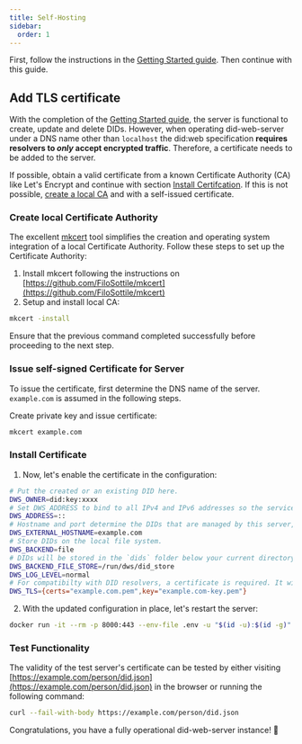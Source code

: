```yaml
---
title: Self-Hosting
sidebar:
  order: 1
---
```


First, follow the instructions in the [Getting Started guide](/getting-started). Then continue with this guide.

## Add TLS certificate

With the completion of the [Getting Started guide](/getting-started), the server is functional to create, update and
delete DIDs. However, when operating did-web-server under a DNS name other than `localhost` the did:web specification
**requires resolvers to _only_ accept encrypted traffic**. Therefore, a certificate needs to be added to the server.

If possible, obtain a valid certificate from a known Certificate Authority (CA) like Let's Encrypt and continue with
section [Install Certifcation](#install-certificate). If this is not possible,
[create a local CA](#create-local-certificate-authority) and with a self-issued certificate.

### Create local Certificate Authority

The excellent [mkcert](https://github.com/FiloSottile/mkcert) tool simplifies the creation and operating system
integration of a local Certificate Authority. Follow these steps to set up the Certificate Authority:

1. Install mkcert following the instructions on
   [https://github.com/FiloSottile/mkcert](https://github.com/FiloSottile/mkcert)
2. Setup and install local CA:

```bash
mkcert -install
```

Ensure that the previous command completed successfully before proceeding to the next step.

### Issue self-signed Certificate for Server

To issue the certificate, first determine the DNS name of the server. `example.com` is assumed in the following steps.

Create private key and issue certificate:

```bash
mkcert example.com
```

### Install Certificate

1. Now, let's enable the certificate in the configuration:

```bash title=".env" {7}
# Put the created or an existing DID here.
DWS_OWNER=did:key:xxxx
# Set DWS_ADDRESS to bind to all IPv4 and IPv6 addresses so the service can be exposed to the local computer.
DWS_ADDRESS=::
# Hostname and port determine the DIDs that are managed by this server, e.g. did:web:id.localhost%3A8000:xyz.
DWS_EXTERNAL_HOSTNAME=example.com
# Store DIDs on the local file system.
DWS_BACKEND=file
# DIDs will be stored in the `dids` folder below your current directory.
DWS_BACKEND_FILE_STORE=/run/dws/did_store
DWS_LOG_LEVEL=normal
# For compatibilty with DID resolvers, a certificate is required. It will be added later.
DWS_TLS={certs="example.com.pem",key="example.com-key.pem"}
```

2. With the updated configuration in place, let's restart the server:

```bash
docker run -it --rm -p 8000:443 --env-file .env -u "$(id -u):$(id -g)" -v "$PWD:/run/dws" identinet/did-web-server:0.3.1
```

### Test Functionality

The validity of the test server's certificate can be tested by either visiting
[https://example.com/person/did.json](https://example.com/person/did.json) in the browser or running the following
command:

```bash
curl --fail-with-body https://example.com/person/did.json
```

Congratulations, you have a fully operational did-web-server instance! 🎉
